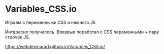 # Variables_CSS.io
Играем с переменными CSS и немного JS


Интересно получилось. Впервые поработал с CSS переменными + пару строчек JS.

https://webdevmurad.github.io/Variables_CSS.io/
